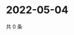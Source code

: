 # 2022-05-04

共 0 条

<!-- BEGIN WEIBO -->
<!-- 最后更新时间 Wed May 04 2022 23:14:42 GMT+0800 (China Standard Time) -->

<!-- END WEIBO -->
